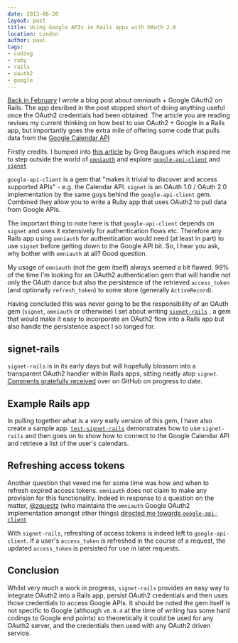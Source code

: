 ```yaml
---
date: 2013-06-20
layout: post
title: Using Google APIs in Rails apps with OAuth 2.0
location: London
author: paul
tags:
- coding
- ruby
- rails
- oauth2
- google
---
```


[Back in February](/2013/02/19/omniauth-google-oauth2-example.html) I wrote a blog post about omniauth + Google OAuth2
on Rails. The app desribed in the post stopped short of doing anything useful once the OAuth2 credentials had been
obtained. The article you are reading revises my current thinking on how best to use OAuth2 + Google in a Rails app, but
importantly goes the extra mile of offering some code that pulls data from the [Google Calendar
API](https://developers.google.com/google-apps/calendar/)

Firstly credits. I bumped into [this article](http://blog.baugues.com/google-calendar-api-oauth2-and-ruby-on-rails) by
Greg Baugues which inspired me to step outside the world of [`omniauth`](https://github.com/intridea/omniauth) and
explore [`google-api-client`](https://github.com/google/google-api-ruby-client) and
[`signet`](https://github.com/google/signet)

`google-api-client` is a gem that "makes it trivial to discover and access supported APIs" - e.g. the Calendar API.
`signet` is an OAuth 1.0 / OAuth 2.0 implementation by the same guys behind the `google-api-client` gem. Combined they
allow you to write a Ruby app that uses OAuth2 to pull data from Google APIs.

The important thing to note here is that `google-api-client` depends on `signet` and uses it extensively for
authentication flows etc. Therefore any Rails app using `omniauth` for authentication would need (at least in part) to
use `signet` before getting down to the Google API bit. So, I hear you ask, why bother with `omniauth` at all? Good
question.

My usage of `omniauth` (not the gem itself) always seemed a bit flawed. 99% of the time I'm looking for an OAuth2
authentication gem that will handle not only the OAuth dance but also the persistence of the retrieved `access_token`
(and optionally `refresh_token`) to some store (generally `ActiveRecord`).

Having concluded this was never going to be the responsibility of an OAuth gem (`signet`, `omniauth` or otherwise) I set
about writing [`signet-rails`](https://github.com/myitcv/signet-rails) , a gem that would make it easy to incorporate an
OAuth2 flow into a Rails app but also handle the persistence aspect I so longed for.

## signet-rails

`signet-rails` is in its early days but will hopefully blossom into a transparent OAuth2 handler within Rails apps,
sitting neatly atop `signet`. [Comments gratefully received](https://github.com/myitcv/signet-rails/issues) over on
GitHub on progress to date.

## Example Rails app

In pulling together what is a _very_ early version of this gem, I have also create a sample app.
[`test-signet-rails`](https://github.com/myitcv/test-signet-rails) demonstrates how to use `signet-rails` and then goes
on to show how to connect to the Google Calendar API and retrieve a list of the user's calendars.

## Refreshing access tokens

Another question that vexed me for some time was how and when to refresh expired access tokens. `omniauth` does not
claim to make any provision for this functionality. Indeed in response to a question on the matter,
[@zquestz](https://github.com/zquestz) (who maintains the `omniauth` Google OAuth2 implementation amongst other things)
[directed me towards `google-api-client`](https://github.com/intridea/omniauth-oauth2/issues/40#issuecomment-19335998)

With `signet-rails`, refreshing of access tokens is indeed left to `google-api-client`. If a user's `access_token` is
refreshed in the course of a request, the updated `access_token` is persisted for use in later requests.

## Conclusion

Whilst very much a work in progress, `signet-rails` provides an easy way to integrate OAuth2 into a Rails app, persist
OAuth2 credentials and then uses those credentials to access Google APIs. It should be noted the gem itself is not
specific to Google (although `v0.0.4` at the time of writing has some hard codings to Google end points) so
theoretically it could be used for any OAuth2 server, and the credentials then used with any OAuth2 driven service.
